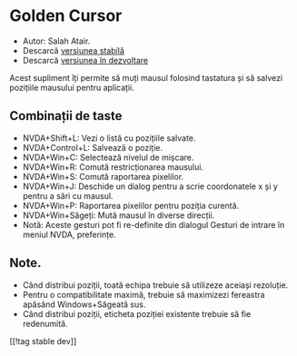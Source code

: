 # Golden Cursor #

* Autor: Salah Atair.
* Descarcă [versiunea stabilă][1]
* Descarcă [versiunea în dezvoltare][2]

Acest supliment îți permite să muți mausul folosind tastatura și să salvezi
pozițiile mausului pentru aplicații.

## Combinații de taste

* NVDA+Shift+L: Vezi o listă cu pozițiile salvate.
* NVDA+Control+L: Salvează o poziție.
* NVDA+Win+C: Selectează nivelul de mișcare.
* NVDA+Win+R: Comută restricționarea mausului.
* NVDA+Win+S: Comută raportarea pixelilor.
* NVDA+Win+J: Deschide un dialog pentru a scrie coordonatele x și y pentru a
  sări cu mausul.
* NVDA+Win+P: Raportarea pixelilor pentru poziția curentă.
* NVDA+Win+Săgeți: Mută mausul în diverse direcții.
* Notă: Aceste gesturi pot fi re-definite din dialogul Gesturi de intrare în
  meniul NVDA, preferințe.

## Note.

* Când distribui poziții, toată echipa trebuie să utilizeze aceiași
  rezoluție.
* Pentru o compatibilitate maximă, trebuie să maximizezi fereastra apăsând
  Windows+Săgeată sus.
* Când distribui poziții, eticheta poziției existente trebuie să fie
  redenumită.

[[!tag stable dev]]

[1]: https://addons.nvda-project.org/files/get.php?file=gc

[2]: https://addons.nvda-project.org/files/get.php?file=gc-dev
